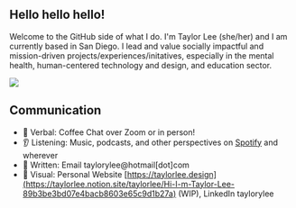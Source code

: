 ## Hello hello hello!

Welcome to the GitHub side of what I do. I'm Taylor Lee (she/her) and I am currently based in San Diego. I lead and value socially impactful and mission-driven projects/experiences/initatives, especially in the mental health, human-centered technology and design, and education sector. 

![](https://komarev.com/ghpvc/?username=taylorylee&color=blue)


## Communication
* 💬 Verbal: Coffee Chat over Zoom or in person!
* 👂 Listening: Music, podcasts, and other perspectives on [Spotify](https://volt.fm/taylorlee) and wherever  
* 📧 Written: Email taylorylee@hotmail[dot]com 
* 👀 Visual: Personal Website [https://taylorlee.design](https://taylorlee.notion.site/taylorlee/Hi-I-m-Taylor-Lee-89b3be3bd07e4bacb8603e65c9d1b27a) (WIP), LinkedIn taylorylee 
